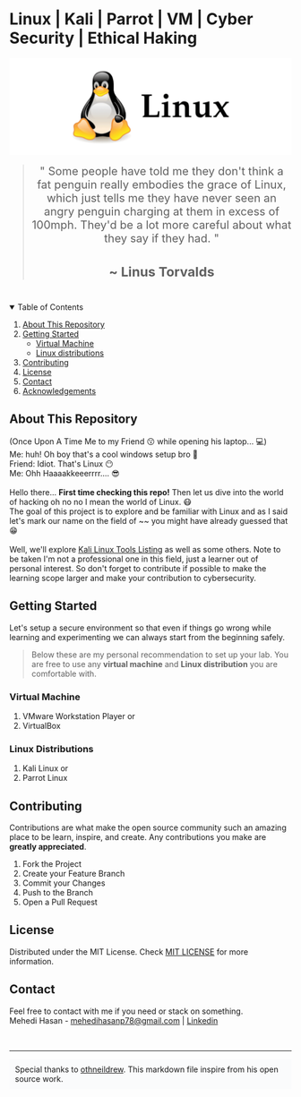 # Linux | Kali | Parrot | VM | Cyber Security | Ethical Haking

![Linux](images/linux.png)

> <div align="center" style="font-size:20px;">"  Some people have told me they don't think a fat penguin really embodies the grace of Linux, which just tells me they have never seen an angry penguin charging at them in excess of 100mph. They'd be a lot more careful about what they say if they had. "<h3><strong> ~ Linus Torvalds </strong></h3></div>

<br />
<!-- TABLE OF CONTENTS -->
<details open="open">
  <summary>Table of Contents</summary>
  <ol>
    <li><a href="#about-this-repository">About This Repository</a></li>
    <li>
      <a href="#getting-started">Getting Started</a>
      <ul>
        <li><a href="#virtual-machine">Virtual Machine</a></li>
        <li><a href="#linux-distributions">Linux distributions</a></li>
      </ul>
    </li>
    <li><a href="#contributing">Contributing</a></li>
    <li><a href="#license">License</a></li>
    <li><a href="#contact">Contact</a></li>
    <li><a href="#acknowledgements">Acknowledgements</a></li>
  </ol>
</details>


<!-- ABOUT THE PROJECT -->
## About This Repository

(Once Upon A Time Me to my Friend 😗 while opening his laptop... 💻) <br />
Me: huh! Oh boy that's a cool windows setup bro 🤩<br />
Friend: Idiot. That's Linux 😶<br />
Me: Ohh Haaaakkeeerrrr.... 😎<br /><br />
Hello there... **First time checking this repo!** Then let us dive into the world of hacking oh no no I mean the world of Linux. 😷<br />
The goal of this project is to explore and be familiar with Linux and as I said let's mark our name on the field of ~~ you might have already guessed that 😁<br /><br />
Well, we'll explore [Kali Linux Tools Listing](https://tools.kali.org/tools-listing) as well as some others. Note to be taken I'm not a professional one in this field, just a learner out of personal interest. So don't forget to contribute if possible to make the learning scope larger and make your contribution to cybersecurity.

<!-- GETTING STARTED -->
## Getting Started

Let's setup a secure environment so that even if things go wrong while learning and experimenting we can always start from the beginning safely.
<br />
>Below these are my personal recommendation to set up your lab. You are free to use any **virtual machine** and **Linux distribution** you are comfortable with.


### Virtual Machine
1. VMware Workstation Player or
2. VirtualBox

### Linux Distributions
1. Kali Linux or
2. Parrot Linux


<!-- CONTRIBUTING -->
## Contributing

Contributions are what make the open source community such an amazing place to be learn, inspire, and create. Any contributions you make are **greatly appreciated**.

1. Fork the Project
2. Create your Feature Branch
3. Commit your Changes
4. Push to the Branch
5. Open a Pull Request



<!-- LICENSE -->
## License

Distributed under the MIT License. Check [MIT LICENSE](https://choosealicense.com/licenses/mit/) for more information.


<!-- CONTACT -->
## Contact
Feel free to contact with me if you need or stack on something.<br />
Mehedi Hasan - mehedihasanp78@gmail.com | [Linkedin](https://www.linkedin.com/in/mh-mehedi-hasan/)

<br /><hr>
<div style="background-color:#FAFBFC; padding:10px;">Special thanks to <a href="https://github.com/othneildrew/Best-README-Template">othneildrew</a>. This markdown file inspire from his open source work.</div>
